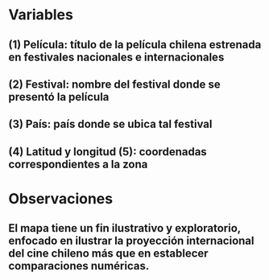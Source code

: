 # Variables
 ## (1) Película: título de la película chilena estrenada en festivales nacionales e internacionales
## (2) Festival: nombre del festival donde se presentó la película 
## (3) País: país donde se ubica tal festival
## (4) Latitud y longitud (5): coordenadas correspondientes a la zona

# Observaciones
## El mapa tiene un fin ilustrativo y exploratorio, enfocado en ilustrar la proyección internacional del cine chileno más que en establecer comparaciones numéricas. 

